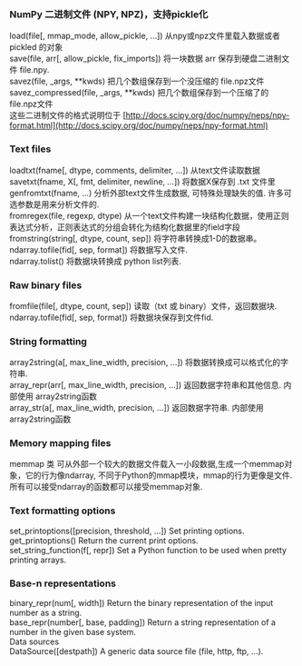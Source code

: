 ### NumPy 二进制文件 \(NPY, NPZ\)，支持pickle化

load\(file\[, mmap\_mode, allow\_pickle, ...\]\)   从npy或npz文件里载入数据或者 pickled 的对象  
save\(file, arr\[, allow\_pickle, fix\_imports\]\)   将一块数据 arr 保存到硬盘二进制文件 file.npy.  
savez\(file, \_args, \*\*kwds\)    把几个数组保存到一个没压缩的 file.npz文件  
savez\_compressed\(file, \_args, \*\*kwds\)    把几个数组保存到一个压缩了的 file.npz文件  
这些二进制文件的格式说明位于  [http://docs.scipy.org/doc/numpy/neps/npy-format.html](http://docs.scipy.org/doc/numpy/neps/npy-format.html)

### Text files

loadtxt\(fname\[, dtype, comments, delimiter, ...\]\)    从text文件读取数据  
savetxt\(fname, X\[, fmt, delimiter, newline, ...\]\)    将数据X保存到 .txt 文件里  
genfromtxt\(fname, ...\)    分析外部text文件生成数据, 可特殊处理缺失的值. 许多可选参数是用来分析文件的.  
fromregex\(file, regexp, dtype\)    从一个text文件构建一块结构化数据，使用正则表达式分析，正则表达式的分组会转化为结构化数据里的field字段  
fromstring\(string\[, dtype, count, sep\]\)    将字符串转换成1-D的数据串。  
ndarray.tofile\(fid\[, sep, format\]\)    将数据写入文件.  
ndarray.tolist\(\)    将数据块转换成 python list列表.

### Raw binary files

fromfile\(file\[, dtype, count, sep\]\)   读取（txt 或 binary）文件，返回数据块.  
ndarray.tofile\(fid\[, sep, format\]\)    将数据块保存到文件fid.

### String formatting

array2string\(a\[, max\_line\_width, precision, ...\]\)    将数据转换成可以格式化的字符串.  
array\_repr\(arr\[, max\_line\_width, precision, ...\]\)     返回数据字符串和其他信息. 内部使用 array2string函数  
array\_str\(a\[, max\_line\_width, precision, ...\]\)          返回数据字符串. 内部使用 array2string函数

### Memory mapping files

memmap 类    可从外部一个较大的数据文件载入一小段数据,生成一个memmap对象，它的行为像ndarray,
             不同于Python的mmap模块，mmap的行为更像是文件.  
             所有可以接受ndarray的函数都可以接受memmap对象.

### Text formatting options

set\_printoptions\(\[precision, threshold, ...\]\)    Set printing options.  
get\_printoptions\(\)    Return the current print options.  
set\_string\_function\(f\[, repr\]\)    Set a Python function to be used when pretty printing arrays.

### Base-n representations

binary\_repr\(num\[, width\]\)    Return the binary representation of the input number as a string.  
base\_repr\(number\[, base, padding\]\)    Return a string representation of a number in the given base system.  
Data sources  
DataSource\(\[destpath\]\)    A generic data source file \(file, http, ftp, ...\).

